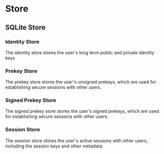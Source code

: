 # Store

## SQLite Store

### Identity Store

The identity store stores the user's long term public and private identity keys

### Prekey Store

The prekey store stores the user's unsigned prekeys, which are used for establishing secure sessions with other users.

### Signed Prekey Store

The signed prekey store stores the user's signed prekeys, which are used for establishing secure sessions with other users.

### Session Store

The session store stores the user's active sessions with other users, including the session keys and other metadata.